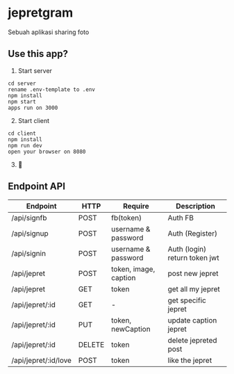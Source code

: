 # jepretgram
Sebuah aplikasi sharing foto  

## Use this app?
1. Start server
```
cd server
rename .env-template to .env
npm install
npm start
apps run on 3000
```
2. Start client
```
cd client
npm install
npm run dev
open your browser on 8080
```
3. :rocket:

## Endpoint API
| Endpoint     | HTTP | Require | Description |
|--------------|------|---------|-------------|
| /api/signfb  | POST | fb(token) | Auth FB   |
| /api/signup  | POST | username & password  | Auth (Register) |
| /api/signin  | POST | username & password | Auth (login) return token jwt |
| /api/jepret  | POST | token, image, caption | post new jepret |
| /api/jepret  | GET  | token | get all my jepret |
| /api/jepret/:id  | GET  | - | get specific jepret |
| /api/jepret/:id  | PUT | token, newCaption | update caption jepret |
| /api/jepret/:id  | DELETE | token | delete jepreted post |
| /api/jepret/:id/love | POST | token | like the jepret |
